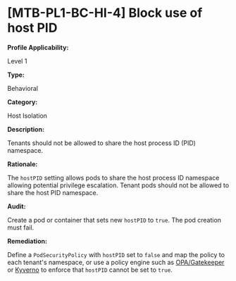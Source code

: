 # [MTB-PL1-BC-HI-4] Block use of host PID

**Profile Applicability:**

Level 1

**Type:**

Behavioral

**Category:**

Host Isolation

**Description:**

Tenants should not be allowed to share the host process ID (PID) namespace.

**Rationale:**

The `hostPID` setting allows pods to share the host process ID namespace allowing potential privilege escalation. Tenant pods should not be allowed to share the host PID namespace.

**Audit:**

Create a pod or container that sets new `hostPID` to `true`. The pod creation must fail.

**Remediation:**

Define a `PodSecurityPolicy` with `hostPID` set to `false` and map the policy to each tenant's namespace, or use a policy engine such as [OPA/Gatekeeper](https://github.com/open-policy-agent/gatekeeper) or [Kyverno](https://kyverno.io) to enforce that `hostPID` cannot be set to `true`.
